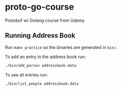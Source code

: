 # proto-go-course
Protobuf w/ Golang course from Udemy

## Running Address Book

Run `make practice` so the binaries are generated in `bin/`.

To add an entry in the address book run:

```bash
./bin/add_person addressbook.data
```

To see all entries run:

```bash
./bin/list_people addressbook.data
```
